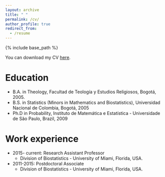 ```yaml
---
layout: archive
title: " "
permalink: /cv/
author_profile: true
redirect_from:
  - /resume
---
```


{% include base_path %}

You can download my CV [here](https://danielandresgp.github.io/files/Diaz-PachonCV.pdf).

Education
======
* B.A. in Theology, Facultad de Teología y Estudios Religiosos, Bogotá, 2005.
* B.S. in Statistics (Minors in Mathematics and Biostatistics), Universidad Nacional de Colombia, Bogotá, 2005
* Ph.D in Probability, Instituto de Matemática e Estatística - Universidade de São Paulo, Brazil, 2009

Work experience
======

* 2015- current: Research Assistant Professor
  * Division of Biostatistics - University of Miami, Florida, USA.
* 2011-2015: Postdoctoral Associate
  * Division of Biostatistics - University of Miami, Florida, USA.


  
